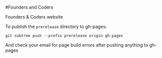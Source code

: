 #Founders and Coders

Founders & Coders website

To publish the `prerelease` directory to gh-pages:

    git subtree push --prefix prerelease origin gh-pages  

And check your email for page build errors after pushing anything to gh-pages